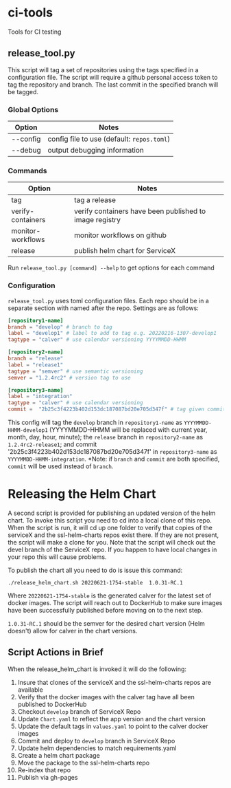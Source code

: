# ci-tools
Tools for CI testing

## release_tool.py

This script will tag a set of repositories using the tags specified in a configuration
file. The script will require a github personal access token to tag the repository and
branch. The last commit in the specified branch will be tagged.  

### Global Options

| Option   | Notes                                      |
|----------|--------------------------------------------|
| --config | config file to use (default: `repos.toml`) |
| --debug  | output debugging information               |

### Commands

| Option            | Notes                                                   |
|-------------------|---------------------------------------------------------|
| tag               | tag a release                                           |
| verify-containers | verify containers have been published to image registry |
| monitor-workflows | monitor workflows on github                             |
| release           | publish helm chart for ServiceX                         |

Run `release_tool.py [command] --help` to get options for each command 

### Configuration

`release_tool.py` uses toml configuration files.  Each repo should be in a separate
section with named after the repo.  Settings are as follows:

```toml
[repository1-name]
branch = "develop" # branch to tag
label = "develop1" # label to add to tag e.g. 20220216-1307-develop1
tagtype = "calver" # use calendar versioning YYYYMMDD-HHMM

[repository2-name]
branch = "release"
label = "release1"
tagtype = "semver" # use semantic versioning
semver = "1.2.4rc2" # version tag to use

[repository3-name]
label = "integration"
tagtype = "calver" # use calendar versioning
commit =  "2b25c3f4223b402d153dc187087bd20e705d347f" # tag given commit

```

This config will tag the `develop` branch in `repository1-name` as
`YYYYMMDD-HHMM-develop1` (YYYYMMDD-HHMM will be replaced with current year, month, day,
hour, minute); the `release` branch in `repository2-name` as `1.2.4rc2-release1`; and commit
'2b25c3f4223b402d153dc187087bd20e705d347f' in `repository3-name` as `YYYYMMDD-HHMM-integration`.
*Note: if `branch` and `commit` are both specified, `commit` will be used instead of `branch`.


# Releasing the Helm Chart
A second script is provided for publishing an updated version of the helm chart.
To invoke this script you need to cd into a local clone of this repo. When the
script is run, it will cd up one folder to verify that copies of the serviceX
and the ssl-helm-charts repos exist there. If they are not present, the script
will make a clone for you. Note that the script will check out the devel branch
of the ServiceX repo. If you happen to have local changes in your repo this will
cause problems.

To publish the chart all you need to do is issue this command:
```shell
./release_helm_chart.sh 20220621-1754-stable  1.0.31-RC.1
```
Where `20220621-1754-stable` is the generated calver for the latest set of
docker images. The script will reach out to DockerHub to make sure images have
been successfully published before moving on to the next step.

`1.0.31-RC.1` should be the semver for the desired chart version (Helm doesn't)
allow for calver in the chart versions.

## Script Actions in Brief
When the release_helm_chart is invoked it will do the following:
1. Insure that clones of the  serviceX and the ssl-helm-charts repos are
available
2. Verify that the docker images with the calver tag have all been published
to DockerHub
3. Checkout `develop` branch of ServiceX Repo
4. Update `Chart.yaml` to reflect the app version and the chart version
5. Update the default tags in `values.yaml` to point to the calver docker images
6. Commit and deploy to `develop` branch in ServiceX Repo
7. Update helm dependencies to match requirements.yaml
8. Create a helm chart package
9. Move the package to the ssl-helm-charts repo
10. Re-index that repo
11. Publish via gh-pages
